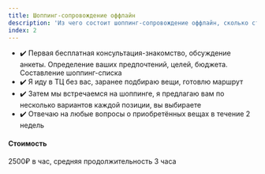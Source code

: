 ```yaml
---
title: Шоппинг-сопровождение оффлайн
description: 'Из чего состоит шоппинг-сопровождение оффлайн, сколько стоит, как записаться?'
index: 2
---
```

- ✔️ Первая бесплатная консультация-знакомство, обсуждение анкеты. Определение ваших предпочтений, целей, бюджета. Составление шоппинг-списка
- ✔️ Я иду в ТЦ без вас, заранее подбираю вещи, готовлю маршрут
- ✔️ Затем мы встречаемся на шоппинге, я предлагаю вам по несколько вариантов каждой позиции, вы выбираете 
- ✔️ Отвечаю на любые вопросы о приобретённых вещах в течение 2 недель
#### Стоимость
2500₽ в час, средняя продолжительность 3 часа
